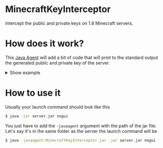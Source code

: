 # MinecraftKeyInterceptor

Intercept the public and private keys on 1.8 Minecraft servers.

# How does it work?

This [Java Agent](https://docs.oracle.com/javase/7/docs/api/java/lang/instrument/package-summary.html) will add a bit of code that will print to the standard output the generated public and private key of the server.

<details>
  <summary>Show example</summary>

```
[11:06:16] [Server thread/INFO]: Starting minecraft server version 1.8.9
[11:06:16] [Server thread/INFO]: Loading properties
[11:06:16] [Server thread/INFO]: Default game type: SURVIVAL
[11:06:16] [Server thread/INFO]: Generating keypair
-----BEGIN PUBLIC KEY-----
MIGfMA0GCSqGSIb3DQEBAQUAA4GNADCBiQKBgQCzwjKEv2jvDLxydh+5s/Q27XrmZy7W1oZz1qVm
xvcnHpzyxGixq+h39dWLD+l96xsI2ejaGCQgbU/DEfukFW1WiCORjqihrKecnR2jvruk4YUKH3/F
8Z8IfSIYoSeXT8/MdcGoUray+UYTKymh5970imN816Ksc4lpqL7KQnrJVwIDAQAB
-----END PUBLIC KEY-----
-----BEGIN PRIVATE KEY-----
MIICdwIBADANBgkqhkiG9w0BAQEFAASCAmEwggJdAgEAAoGBALPCMoS/aO8MvHJ2H7mz9DbteuZn
LtbWhnPWpWbG9ycenPLEaLGr6Hf11YsP6X3rGwjZ6NoYJCBtT8MR+6QVbVaII5GOqKGsp5ydHaO+
u6ThhQoff8Xxnwh9IhihJ5dPz8x1wahStrL5RhMrKaHn3vSKY3zXoqxziWmovspCeslXAgMBAAEC
gYAECH76z06gL8fePKa4LPgoiVbrrvQe2hVJ3M6bCgjLYbywfRHcadzn6Ko7qxcHW/9+DVCHIC4B
MbgC/b+Z0E9CxuA2kl26lpAG6f6yiQIsKsCBoQEFgH5ygORkJT/iNz7KsyvjAVJKWLTK8IYFcnLL
IuEwRQxatW1egZBz9D3yqQJBAPd+2vSYWeXtzSdHDHcA9aUy/BbHPIPXqlE3SbrVERtzyaGCt7x8
nRZQHicaueVf1wcgVIw9PyPnlKYu9SlQd6kCQQC573rxIUw5GxVMh00i8N+9r5/YbcWs/zaXlhvN
rq+y4Bdy3/8WeWwYR78PWLwi7ge7XrJsbJz3CZDPU3apldj/AkEAwdQpqrG+hiJtLzuneXPY7h41
66jxrdezXZPNPHMtyLAv0zvKpeV6KUVpt/poaElc4Anj7UjyMC5n7paMDmUksQJAI7GSc1nGDSxi
0Vcj+rIs8XgWgnDIQuaXb1A0tC51siwMtFPF32Wd16dmSSbqrvXs7A5IyEGtfEsMzpAiNnn6twJB
AO1f2IZIVOZ7MlvOTseLw16+bGhonSlxMaFVOdQ1GPcPRP1zKkBIgIx0K9Ek2/olZ+Sc/0RvkO+Z
SQKFV8OyctU=
-----END PRIVATE KEY-----
[11:06:17] [Server thread/INFO]: Starting Minecraft server on *:25565
[11:06:17] [Server thread/INFO]: Using default channel type
Aug 28, 2022 11:06:17 AM io.netty.util.internal.PlatformDependent <clinit>
INFO: Your platform does not provide complete low-level API for accessing direct buffers reliably. Unless explicitly requested, heap buffer will always be preferred to avoid potential system unstability.
[11:06:17] [Server thread/WARN]: **** SERVER IS RUNNING IN OFFLINE/INSECURE MODE!
[11:06:17] [Server thread/WARN]: The server will make no attempt to authenticate usernames. Beware.
[11:06:17] [Server thread/WARN]: While this makes the game possible to play without internet access, it also opens up the ability for hackers to connect with any username they choose.
[11:06:17] [Server thread/WARN]: To change this, set "online-mode" to "true" in the server.properties file.
[11:06:17] [Server thread/INFO]: Preparing level "world"
[11:06:17] [Server thread/INFO]: Preparing start region for level 0
[11:06:18] [Server thread/INFO]: Done (0.893s)! For help, type "help" or "?"
```

</details>

# How to use it

Usually your launch command should look like this

```bash
$ java -jar server.jar nogui
```

You just have to add the `-javaagent` argument with the path of the jar file. Let's say it's in the same folder as the server the launch command will be

```bash
$ java -javaagent:MinecraftKeyInterceptor.jar -jar server.jar nogui
```
